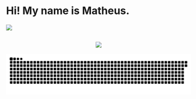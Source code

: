 <h1> Hi! My name is Matheus. </h1>

<div>
  <a href="https://github.com/matheusfernand">
  <img height="180em"   align="center" src="https://github-readme-stats.vercel.app/api?username=matheusfernand&show_icons=true&theme=jolly&include_all_commits=true&count_private=true"/>
    
</div>
 <br>
<div  align="center"> 

  <a href="https://www.linkedin.com/in/matheus-fernand/" target="_blank"><img src="https://img.shields.io/badge/-LinkedIn-%230077B5?style=for-the-badge&logo=linkedin&logoColor=white" target="_blank"></a> 
 
  ![Snake animation](https://github.com/matheusfernand/matheusfernand/blob/output/github-contribution-grid-snake.svg)
 
</div>
